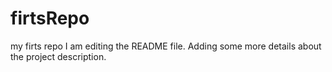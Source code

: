 # firtsRepo
my firts repo
I am editing the README file. Adding some more details about the project description.
